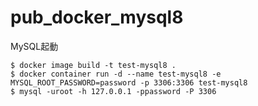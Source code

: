 # pub_docker_mysql8
MySQL起動

```
$ docker image build -t test-mysql8 .
$ docker container run -d --name test-mysql8 -e MYSQL_ROOT_PASSWORD=password -p 3306:3306 test-mysql8
$ mysql -uroot -h 127.0.0.1 -ppassword -P 3306
```
